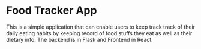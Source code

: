 # Food Tracker App

This is a simple application that can enable users to keep track track of their daily eating habits by keeping record of food stuffs they eat as well as their dietary info. The backend is in Flask and Frontend in React.
